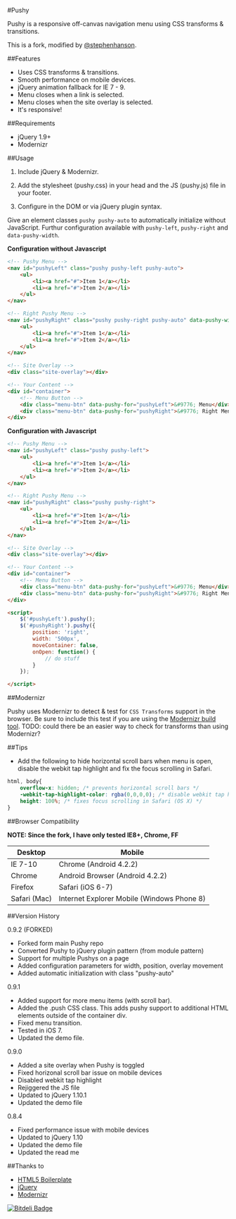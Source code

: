 #Pushy

Pushy is a responsive off-canvas navigation menu using CSS transforms & transitions.

This is a fork, modified by [@stephenhanson](http://www.twitter.com/stephenhanson).

##Features

- Uses CSS transforms & transitions.
- Smooth performance on mobile devices.
- jQuery animation fallback for IE 7 - 9.
- Menu closes when a link is selected.
- Menu closes when the site overlay is selected.
- It's responsive!

##Requirements

- jQuery 1.9+
- Modernizr

##Usage

1. Include jQuery & Modernizr.

2. Add the stylesheet (pushy.css) in your head and the JS (pushy.js) file in your footer.

3. Configure in the DOM or via jQuery plugin syntax.

Give an element classes `pushy pushy-auto` to automatically initialize without JavaScript. Furthur configuration available with `pushy-left`, `pushy-right` and `data-pushy-width`.

**Configuration without Javascript**

```html
<!-- Pushy Menu -->
<nav id="pushyLeft" class="pushy pushy-left pushy-auto">
    <ul>
        <li><a href="#">Item 1</a></li>
        <li><a href="#">Item 2</a></li>
    </ul>
</nav>

<!-- Right Pushy Menu -->
<nav id="pushyRight" class="pushy pushy-right pushy-auto" data-pushy-width="500px">
    <ul>
        <li><a href="#">Item 1</a></li>
        <li><a href="#">Item 2</a></li>
    </ul>
</nav>

<!-- Site Overlay -->
<div class="site-overlay"></div>

<!-- Your Content -->
<div id="container">
    <!-- Menu Button -->
    <div class="menu-btn" data-pushy-for="pushyLeft">&#9776; Menu</div>
    <div class="menu-btn" data-pushy-for="pushyRight">&#9776; Right Menu</div>
</div>
```

**Configuration with Javascript**

```html
<!-- Pushy Menu -->
<nav id="pushyLeft" class="pushy pushy-left">
    <ul>
        <li><a href="#">Item 1</a></li>
        <li><a href="#">Item 2</a></li>
    </ul>
</nav>

<!-- Right Pushy Menu -->
<nav id="pushyRight" class="pushy pushy-right">
    <ul>
        <li><a href="#">Item 1</a></li>
        <li><a href="#">Item 2</a></li>
    </ul>
</nav>

<!-- Site Overlay -->
<div class="site-overlay"></div>

<!-- Your Content -->
<div id="container">
    <!-- Menu Button -->
    <div class="menu-btn" data-pushy-for="pushyLeft">&#9776; Menu</div>
    <div class="menu-btn" data-pushy-for="pushyRight">&#9776; Right Menu</div>
</div>

<script>
    $('#pushyLeft').pushy();
    $('#pushyRight').pushy({
        position: 'right',
        width: '500px',
        moveContainer: false,
        onOpen: function() {
            // do stuff
        }
    });

</script>
```


##Modernizr

Pushy uses Modernizr to detect & test for ```CSS Transforms``` support in the browser. Be sure to include this test if you are using the [Modernizr build tool](http://modernizr.com/download/#-csstransforms3d-shiv-cssclasses-teststyles-testprop-testallprops-prefixes-domprefixes-load). TODO: could there be an easier way to check for transforms than using Modernizr?


##Tips

- Add the following to hide horizontal scroll bars when menu is open, disable the webkit tap highlight and fix the focus scrolling in Safari.


```css
html, body{
	overflow-x: hidden; /* prevents horizontal scroll bars */
	-webkit-tap-highlight-color: rgba(0,0,0,0); /* disable webkit tap highlight */
	height: 100%; /* fixes focus scrolling in Safari (OS X) */
}
```

##Browser Compatibility

**NOTE: Since the fork, I have only tested IE8+, Chrome, FF**

| Desktop       | Mobile                                     |
| ------------- | -------------------------------------------|
| IE 7-10       | Chrome (Android 4.2.2)                     |
| Chrome        | Android Browser (Android 4.2.2)            |
| Firefox       | Safari (iOS 6-7)                           |
| Safari (Mac)  | Internet Explorer Mobile (Windows Phone 8) |

##Version History

0.9.2 (FORKED)

- Forked form main Pushy repo
- Converted Pushy to jQuery plugin pattern (from module pattern)
- Support for multiple Pushys on a page
- Added configuration parameters for width, position, overlay movement
- Added automatic initialization with class "pushy-auto"

0.9.1

- Added support for more menu items (with scroll bar).
- Added the .push CSS class. This adds pushy support to additional HTML elements outside of the container div.
- Fixed menu transition.
- Tested in iOS 7.
- Updated the demo file.

0.9.0

- Added a site overlay when Pushy is toggled
- Fixed horizonal scroll bar issue on mobile devices
- Disabled webkit tap highlight
- Rejiggered the JS file
- Updated to jQuery 1.10.1
- Updated the demo file

0.8.4

- Fixed performance issue with mobile devices
- Updated to jQuery 1.10
- Updated the demo file
- Updated the read me

##Thanks to

- [HTML5 Boilerplate](http://html5boilerplate.com/)
- [jQuery](http://jquery.com/)
- [Modernizr](http://modernizr.com/)

[![Bitdeli Badge](https://d2weczhvl823v0.cloudfront.net/christophery/pushy/trend.png)](https://bitdeli.com/free "Bitdeli Badge")
